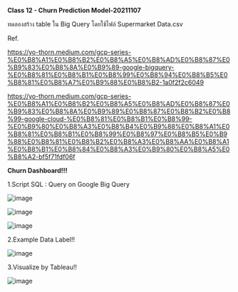 **Class 12 - Churn Prediction Model-20211107**

ทดลองสร้าง table ใน Big Query โดยใช้ไฟล์ Supermarket Data.csv

Ref.

https://yo-thorn.medium.com/gcp-series-%E0%B8%A1%E0%B8%B2%E0%B8%A5%E0%B8%AD%E0%B8%87%E0%B9%83%E0%B8%8A%E0%B9%89-google-bigquery-%E0%B8%81%E0%B8%B1%E0%B8%99%E0%B8%94%E0%B8%B5%E0%B8%81%E0%B8%A7%E0%B9%88%E0%B8%B2-1a0f2f2c6049

https://yo-thorn.medium.com/gcp-series-%E0%B8%A1%E0%B8%B2%E0%B8%A5%E0%B8%AD%E0%B8%87%E0%B9%83%E0%B8%8A%E0%B9%89%E0%B8%87%E0%B8%B2%E0%B8%99-google-cloud-%E0%B8%81%E0%B8%B1%E0%B8%99-%E0%B9%80%E0%B8%A3%E0%B8%B4%E0%B9%88%E0%B8%A1%E0%B8%81%E0%B8%B1%E0%B8%99%E0%B8%97%E0%B8%B5%E0%B9%88%E0%B8%81%E0%B8%B2%E0%B8%A3%E0%B8%AA%E0%B8%A1%E0%B8%B1%E0%B8%84%E0%B8%A3%E0%B9%80%E0%B8%A5%E0%B8%A2-bf5f71fdf06f

**Churn Dashboard!!!**


1.Script SQL : Query on Google Big Query

![image](https://user-images.githubusercontent.com/73054276/144035194-fa89e7ad-c63f-47b1-925a-91b254f7c58f.png)

![image](https://user-images.githubusercontent.com/73054276/144035234-a7c9858d-3675-49f3-8728-09473c598ff6.png)

![image](https://user-images.githubusercontent.com/73054276/144035363-d645724e-6b35-4ad1-83de-aa31ff5c30ca.png)


2.Example Data Label!!

![image](https://user-images.githubusercontent.com/73054276/144164405-fb279890-5cca-485e-a359-7d83f05d3905.png)

3.Visualize by Tableau!!

![image](https://user-images.githubusercontent.com/73054276/144035544-3785f2bc-dd01-4ec4-bc7e-b25a60ff5a4b.png)
